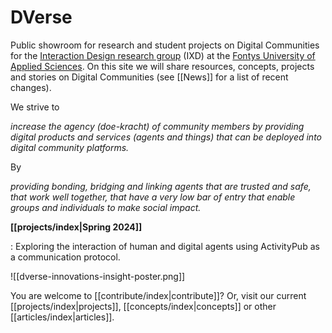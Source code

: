 # DVerse

Public showroom for research and student projects on Digital Communities for the [Interaction Design research group](https://www.ixdfontysict.nl) (IXD) at the [Fontys University of Applied Sciences](https://www.fontys.nl). On this site we will share resources, concepts, projects and stories on Digital Communities (see [[News]] for a list of recent changes).

We strive to 

*increase the agency (doe-kracht) of community members by providing digital products and services (agents and things) that can be deployed into digital community platforms.*

By

*providing bonding, bridging and linking agents that are trusted and safe, that work well together, that have a very low bar of entry that enable groups and individuals to make social impact.*


**[[projects/index|Spring 2024]]**

: Exploring the interaction of human and digital agents using ActivityPub as a communication protocol.

![[dverse-innovations-insight-poster.png]]

You are welcome to [[contribute/index|contribute]]? Or, visit our current [[projects/index|projects]], [[concepts/index|concepts]] or other [[articles/index|articles]].

